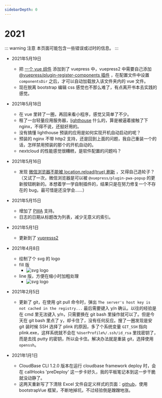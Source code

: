 ```yaml
---
sidebarDepth: 0
---
```


# 2021
::: warning 注意
本页面可能包含一些错误或过时的信息。
:::

- 2021年5月19日
  - 把 [一个 vue 组件](../tools/boss-timer.html) 添加到了 vuepress 中，vuepress2 中需要自己添加 [@vuepress/plugin-register-components 插件](https://vuepress2.netlify.app/zh/reference/plugin/register-components.html) ，在配置文件中设置 `componentsDir` 之后，才可以自动加载放入该文件夹内的 vue 文件。
  - 现在脱离 bootstrap 编辑 css 感觉也不那么难了，有点离开书本去实践的感觉。

- 2021年5月18日
  - 在 vue 里转了一圈，再回来看小程序，感觉又简单了不少。
  - 租了一台轻量应用服务器，[lighthouse](https://cloud.tencent.com/document/product/1207/44361) 什么的，算是被逼着接触了下 nginx，不得不说，还挺好用的。
  - 没有搞懂 lighthouse 预装的应用是如何实现开机自动启动的呢？
  - 预装的 nginx 不带 http2 支持，还是回到上面的问题，我自己重装一个的话，怎样禁用预装的那个的开机自动的。
  - nextcloud 的性能感觉很糟糕，是软件配置的问题吗？

- 2021年5月16日
  - 发现 [微信浏览器不能被 location.reload(true) 刷新](https://www.cnblogs.com/joshua317/p/6163471.html) ，又得自己造轮子？（又试了一次，微信浏览器是可以被 `@vuepress/plugin-pwa-popup` 的更新按钮刷新的。本想着学一学自制插件的，结果只是在努力修复一个不存在的 bug，最可惜是还没学会……）

- 2021年5月15日
  - 增加了 [PWA](https://vuepress2.netlify.app/zh/reference/plugin/pwa.html#%E9%85%8D%E7%BD%AE%E9%A1%B9) 支持。
  - 日志的日期从标题改为列表，减少无意义的索引。

- 2021年5月1日
  - 更新到了 [vupresss2](https://vuepress2.netlify.app/zh/)

- 2021年4月8日
  - 绘制了个 svg 的 logo
  - fill 版
    - ![svg logo](/img/logo.svg)
  - line 版，方便在缩小时加粗处理
    - ![svg logo](/img/hero.svg)

- 2021年2月5日
  - 更新了 git，在使用 git pull 命令时，弹出 `The server's host key is not cached in the registry...` 最后需要键入 y/n 确认。以往的经验是在 cmd 里无法键入 y/n，只需要换在 git bash 里操作就可以了。但是今天在 git bash 里点了 y，却卡住了，没有任何反应。搜了一圈发现是安 git 装时候 SSH 选择了 plink 的原因，多了个系统变量 `GIT_SSH` 指向 plink.exe，这样系统就不会在 `%UserProfile%/.ssh/id_rsa` 里找密钥了，而是去找 putty 的密钥，所以会卡住。解决办法就是重装 git，选择使用 `openssh`。

- 2021年1月1日
  - CloudBase CLI 1.2.0 版本在运行 cloudbase framework deploy 时，会在 callHooks 'preDeploy' 这一步卡好久，我的平板笔记本到这一步干脆就没动静了。
  - 这两天重新写了下清除 Excel 文件自定义样式的页面：[github](https://github.com/autodocking/excel-fix)，使用 bootstrapVue 框架，不断地掉坑，不过经验倒是蹭蹭地涨。